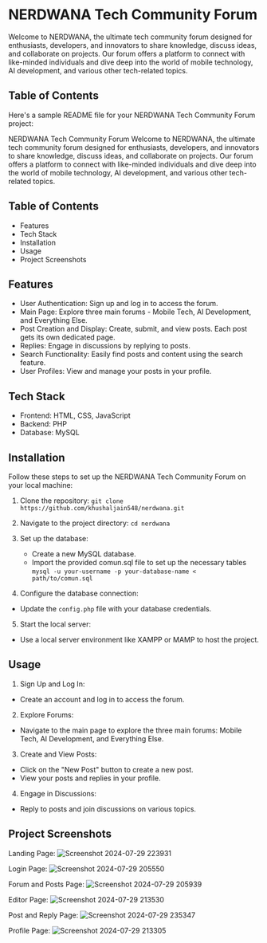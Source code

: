 # NERDWANA Tech Community Forum #

Welcome to NERDWANA, the ultimate tech community forum designed for enthusiasts, developers, and innovators to share knowledge, discuss ideas, and collaborate on projects. Our forum offers a platform to connect with like-minded individuals and dive deep into the world of mobile technology, AI development, and various other tech-related topics.

## Table of Contents ##

Here's a sample README file for your NERDWANA Tech Community Forum project:

NERDWANA Tech Community Forum
Welcome to NERDWANA, the ultimate tech community forum designed for enthusiasts, developers, and innovators to share knowledge, discuss ideas, and collaborate on projects. Our forum offers a platform to connect with like-minded individuals and dive deep into the world of mobile technology, AI development, and various other tech-related topics.

## Table of Contents ##

- Features
- Tech Stack
- Installation
- Usage
- Project Screenshots

## Features ##

- User Authentication: Sign up and log in to access the forum.
- Main Page: Explore three main forums - Mobile Tech, AI Development, and Everything Else.
- Post Creation and Display: Create, submit, and view posts. Each post gets its own dedicated page.
- Replies: Engage in discussions by replying to posts.
- Search Functionality: Easily find posts and content using the search feature.
- User Profiles: View and manage your posts in your profile.

## Tech Stack ##

- Frontend: HTML, CSS, JavaScript
- Backend: PHP
- Database: MySQL

## Installation ##

Follow these steps to set up the NERDWANA Tech Community Forum on your local machine:

1. Clone the repository: `git clone https://github.com/khushaljain548/nerdwana.git`
2. Navigate to the project directory: `cd nerdwana`
3. Set up the database:
   - Create a new MySQL database.
   - Import the provided comun.sql file to set up the necessary tables
    `mysql -u your-username -p your-database-name < path/to/comun.sql`
    
4. Configure the database connection:

- Update the `config.php` file with your database credentials.

5. Start the local server:

- Use a local server environment like XAMPP or MAMP to host the project.

## Usage ##
1. Sign Up and Log In:
- Create an account and log in to access the forum.

2. Explore Forums:
- Navigate to the main page to explore the three main forums: Mobile Tech, AI Development, and Everything Else.

3. Create and View Posts:
- Click on the "New Post" button to create a new post.
- View your posts and replies in your profile.

4. Engage in Discussions:
- Reply to posts and join discussions on various topics.

## Project Screenshots ##
Landing Page: 
![Screenshot 2024-07-29 223931](https://github.com/user-attachments/assets/5f4dff48-9fd7-40cb-9851-59f72d7c5735)

Login Page: 
![Screenshot 2024-07-29 205550](https://github.com/user-attachments/assets/7b1507bd-29a1-45a6-87cb-e7263ce2107f)

Forum and Posts Page: 
![Screenshot 2024-07-29 205939](https://github.com/user-attachments/assets/feb39e00-3938-4194-847b-a966e43064b4)

Editor Page: 
![Screenshot 2024-07-29 213530](https://github.com/user-attachments/assets/95bddd97-96cb-4336-897f-9fded90b39c7)

Post and Reply Page: 
![Screenshot 2024-07-29 235347](https://github.com/user-attachments/assets/39cccd42-0643-4f7c-b019-c6d4b131cb6e)

Profile Page: 
![Screenshot 2024-07-29 213305](https://github.com/user-attachments/assets/5b16f1fb-af61-424c-83f8-5e2230c25c89)

